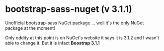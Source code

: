 bootstrap-sass-nuget (v 3.1.1)
====================

Unofficial bootstrap-sass NuGet package ... well it's the only NuGet package at the moment!

Only oddity at this point is on NuGet's website it says it is 3.1.2 and I wasn't able to change it. But it is infact **Boostrap 3.1.1**
